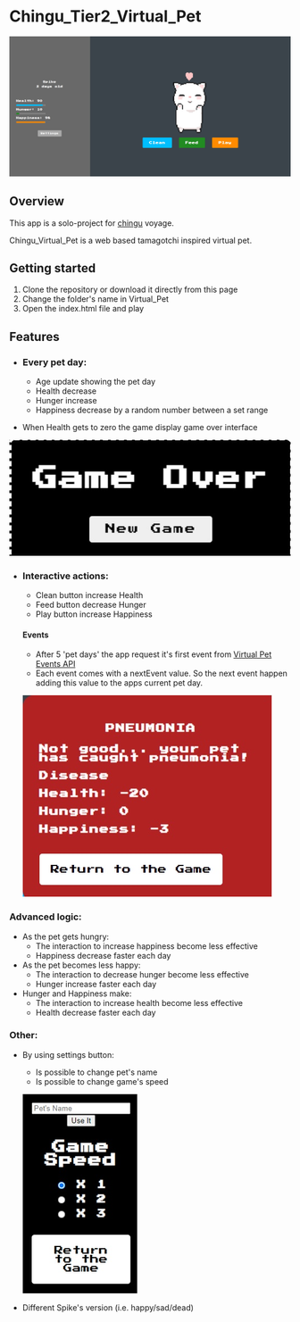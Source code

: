 # Chingu_Tier2_Virtual_Pet

![This is an image](https://github.com/BromeRST/Chingu-Tier2-Virtual-Pet/blob/main/Images/Virtual-Pet__screenshot.jpg)

## Overview

This app is a solo-project for [chingu](https://chingu.io/) voyage.

Chingu_Virtual_Pet is a web based tamagotchi inspired virtual pet.

## Getting started

1. Clone the repository or download it directly from this page
2. Change the folder's name in Virtual_Pet
3. Open the index.html file and play

## Features

* ### Every pet day:
  * Age update showing the pet day
  * Health decrease
  * Hunger increase
  * Happiness decrease by a random number between a set range

* When Health gets to zero the game display game over interface

![This is an image](https://github.com/BromeRST/Chingu-Tier2-Virtual-Pet/blob/main/Images/Virtual-Pet-end-game__screenshot.jpg)

* ### Interactive actions:
  * Clean button increase Health
  * Feed button decrease Hunger
  * Play button increase Happiness
  
  #### Events
  * After 5 'pet days' the app request it's first event from [Virtual Pet Events API](http://www.virtual-pet.uk/)
  * Each event comes with a nextEvent value. So the next event happen adding this value to the apps current pet day.
  
  ![This is an image](https://github.com/BromeRST/Chingu-Tier2-Virtual-Pet/blob/main/Images/Virtual-Pet-event__screenshot.jpg)

### Advanced logic:
  * As the pet gets hungry:
    * The interaction to increase happiness become less effective
    * Happiness decrease faster each day
  * As the pet becomes less happy:
    * The interaction to decrease hunger become less effective
    * Hunger increase faster each day
  * Hunger and Happiness make:
    * The interaction to increase health become less effective
    * Health decrease faster each day
    
 ### Other:
  * By using settings button:
    * Is possible to change pet's name
    * Is possible to change game's speed
    
    ![This is an image](https://github.com/BromeRST/Chingu-Tier2-Virtual-Pet/blob/main/Images/Virtual-Pet-settings-menu__screenshot.jpg)
    
  * Different Spike's version (i.e. happy/sad/dead)
